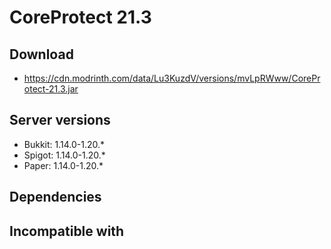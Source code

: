 # CoreProtect 21.3

## Download
- https://cdn.modrinth.com/data/Lu3KuzdV/versions/mvLpRWww/CoreProtect-21.3.jar

## Server versions
- Bukkit: 1.14.0-1.20.*
- Spigot: 1.14.0-1.20.*
- Paper: 1.14.0-1.20.*

## Dependencies

## Incompatible with